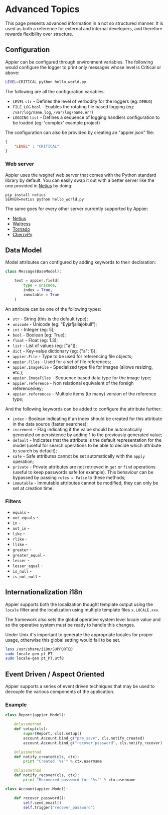 # Advanced Topics

This page presents advanced information in a not so structured manner. It is used as both a reference
for external and internal developers, and therefore rewards flexibility over structure.

## Configuration

Appier can be configured through environment variables. The following would configure the logger to print only messages whose level is Critical or above:

```bash
LEVEL=CRITICAL python hello_world.py
```

The following are all the configuration variables:

* `LEVEL` `str` - Defines the level of verbodity for the loggers (eg: `DEBUG`)
* `FILE_LOG` `bool` - Enables the rotating file based logging (eg: `/var/log/name.log`, `/var/log/name.err`)
* `LOGGING` `list` - Defines a sequence of logging handlers configuration to be loaded (eg: 'complex' example project)

The configuration can also be provided by creating an "appier.json" file:

```json
{
    "LEVEL" : "CRITICAL"
}
```

### Web server

Appier uses the wsgiref web server that comes with the Python standard library by default. You can easily swap it out with a better server like the one provided in [Netius](http://netius.hive.pt) by doing:

```
pip install netius
SERVER=netius python hello_world.py
```

The same goes for every other server currently supported by Appier:

* [Netius](http://netius.hive.pt)
* [Waitress](http://waitress.readthedocs.org/)
* [Tornado](http://www.tornadoweb.org/)
* [CherryPy](http://www.cherrypy.org/)

## Data Model

Model attributes can configured by adding keywords to their declaration:

```python
class Message(BaseModel):

    text = appier.field(
        type = unicode,
        index = True,
        immutable = True
    )
```

An attribute can be one of the following types:

* `str` - String (this is the default type);
* `unicode` - Unicode (eg: "Eyjafjallajökull");
* `int` - Integer (eg: 5);
* `bool` - Boolean (eg: True);
* `float` - Float (eg: 1.3);
* `list` - List of values (eg: ["a"]);
* `dict` - Key-value dictionary (eg: {"a": 1});
* `appier.File` - Type to be used for referencing file objects;
* `appier.Files` - Used for a set of file references;
* `appier.ImageFile` - Specialized type file for images (allows resizing, etc.);
* `appier.ImageFiles` - Sequence based data type for the image type;
* `appier.reference` - Non relational equivalent of the foreigh reference/key;
* `appier.references` - Multiple items (to many) version of the reference type;

And the following keywords can be added to configure the attribute further:

* `index` - Boolean indicating if an index should be created for this attribute in 
the data source (faster searches);
* `increment` - Flag indicating if the value should be automatically generated on 
persistence by adding 1 to the previously generated value;
* `default` - Indicates that the attribute is the default representation for the model
(useful for search operations to be able to decide which attribute to search by default);
* `safe` - Safe attributes cannot be set automatically with the `apply` operation;
* `private` - Private attributes are not retrieved in `get` or `find` operations (useful
to keep passwords safe for example). This behaviour can be bypassed by passing 
`rules = False` to these methods;
* `immutable` - Immutable attributes cannot be modified, they can only be set at creation time.

### Filters

* `equals` -
* `not_equals` -
* `in` -
* `not_in` -
* `like` -
* `rlike` -
* `llike` -
* `greater` -
* `greater_equal` -
* `lesser` -
* `lesser_equal` -
* `is_null` -
* `is_not_null` -

## Internationalization i18n

Appier supports both the localization thought template output using the `locale` filter
and the localization using multiple template files `x.LOCALE.xxx`.

The framework also sets the global operative system level locale value and so the operative
system must be ready to handle this changes.

Under Unix it's important to generate the appropriate locales for proper usage, otherwise
this global setting would fail to be set.

```bash
less /usr/share/i18n/SUPPORTED
sudo locale-gen pt_PT
sudo locale-gen pt_PT.utf8
```

##  Event Driven / Aspect Oriented

Appier supports a series of event driven techniques that may be used to
decouple the various components of the application.

### Example

```python
class Report(appier.Model):

    @classmethod
    def setup(cls):
        super(Report, cls).setup()
        account.Account.bind_g("pre_save", cls.notify_created)
        account.Account.bind_g("recover_password", cls.notify_recover)

    @classmethod
    def notify_created(cls, ctx):
        print "Created '%s'" % ctx.usermame

    @classmethod
    def notify_recover(cls, ctx):
        print "Recovered password for '%s'" % ctx.usermame

class Account(appier.Model):

    def recover_password():
        self.send_email()
        self.trigger("recover_password")
``` 
